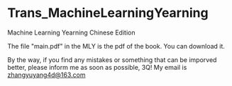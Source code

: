 # Trans_MachineLearningYearning
Machine Learning Yearning Chinese Edition

The file "main.pdf" in the MLY is the pdf of the book.
You can download it.

By the way, if you find any mistakes or something that can be imporved better, please inform me as soon as possible, 3Q!
My email is zhangyuyang4d@163.com

